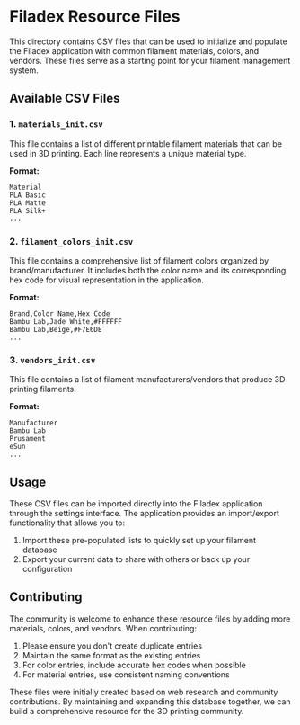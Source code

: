 # Filadex Resource Files

This directory contains CSV files that can be used to initialize and populate the Filadex application with common filament materials, colors, and vendors. These files serve as a starting point for your filament management system.

## Available CSV Files

### 1. `materials_init.csv`

This file contains a list of different printable filament materials that can be used in 3D printing. Each line represents a unique material type.

**Format:**
```
Material
PLA Basic
PLA Matte
PLA Silk+
...
```

### 2. `filament_colors_init.csv`

This file contains a comprehensive list of filament colors organized by brand/manufacturer. It includes both the color name and its corresponding hex code for visual representation in the application.

**Format:**
```
Brand,Color Name,Hex Code
Bambu Lab,Jade White,#FFFFFF
Bambu Lab,Beige,#F7E6DE
...
```

### 3. `vendors_init.csv`

This file contains a list of filament manufacturers/vendors that produce 3D printing filaments.

**Format:**
```
Manufacturer
Bambu Lab
Prusament
eSun
...
```

## Usage

These CSV files can be imported directly into the Filadex application through the settings interface. The application provides an import/export functionality that allows you to:

1. Import these pre-populated lists to quickly set up your filament database
2. Export your current data to share with others or back up your configuration

## Contributing

The community is welcome to enhance these resource files by adding more materials, colors, and vendors. When contributing:

1. Please ensure you don't create duplicate entries
2. Maintain the same format as the existing entries
3. For color entries, include accurate hex codes when possible
4. For material entries, use consistent naming conventions

These files were initially created based on web research and community contributions. By maintaining and expanding this database together, we can build a comprehensive resource for the 3D printing community.

